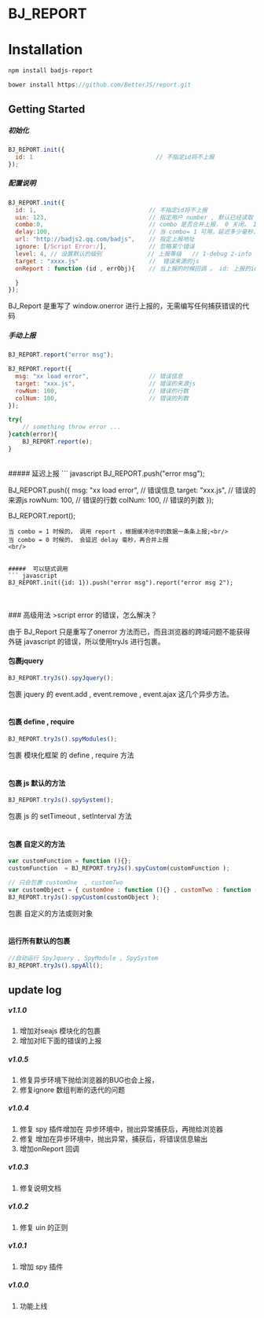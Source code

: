 # BJ_REPORT

# Installation
``` javascript
npm install badjs-report
```
``` javascript
bower install https://github.com/BetterJS/report.git
```



## Getting Started
##### 初始化
``` javascript
BJ_REPORT.init({
  id: 1                                   // 不指定id将不上报
});
```
##### 配置说明
``` javascript
BJ_REPORT.init({
  id: 1,                                // 不指定id将不上报
  uin: 123,                             // 指定用户 number , 默认已经读取 qq uin
  combo:0,								// combo 是否合并上报， 0 关闭， 1 启动（默认）
  delay:100, 							// 当 combo= 1 可用，延迟多少毫秒，合并缓冲区中的上报
  url: "http://badjs2.qq.com/badjs",    // 指定上报地址
  ignore: [/Script Error:/],            // 忽略某个错误
  level: 4, // 设置默认的级别             // 上报等级   // 1-debug 2-info 4-error 
  target : "xxxx.js"                    //  错误来源的js
  onReport : function (id , errObj){    // 当上报的时候回调 。 id: 上报的id , errObj : 错误的对象

  }
});
```
BJ_Report 是重写了 window.onerror 进行上报的，无需编写任何捕获错误的代码
<br/>
#####  手动上报
``` javascript
BJ_REPORT.report("error msg");

BJ_REPORT.report({
  msg: "xx load error",                 // 错误信息
  target: "xxx.js",                     // 错误的来源js
  rowNum: 100,                          // 错误的行数
  colNum: 100,                          // 错误的列数
});

try{
    // something throw error ...
}catch(error){
    BJ_REPORT.report(e);
}
```
<br/>
#####  延迟上报
``` javascript
BJ_REPORT.push("error msg");

BJ_REPORT.push({
  msg: "xx load error",                 // 错误信息
  target: "xxx.js",                     // 错误的来源js
  rowNum: 100,                          // 错误的行数
  colNum: 100,                          // 错误的列数
});

BJ_REPORT.report();

```
当 combo = 1 时候的， 调用 report ，根据缓冲池中的数据一条条上报;<br/>
当 combo = 0 时候的， 会延迟 delay 毫秒，再合并上报
<br/>


#####  可以链式调用
``` javascript
BJ_REPORT.init({id: 1}).push("error msg").report("error msg 2");
```
<br/>
<br/>
### 高级用法
>script error  的错误，怎么解决？

由于 BJ_Report 只是重写了onerror 方法而已，而且浏览器的跨域问题不能获得外链 javascript 的错误，所以使用tryJs  进行包裹。
#### 包裹jquery
``` javascript
BJ_REPORT.tryJs().spyJquery();
```
包裹 jquery 的 event.add , event.remove , event.ajax 这几个异步方法。
<br/>
<br/>
#### 包裹 define , require
``` javascript
BJ_REPORT.tryJs().spyModules();
```
包裹 模块化框架 的 define , require 方法
<br/>
<br/>
#### 包裹  js 默认的方法
``` javascript
BJ_REPORT.tryJs().spySystem();
```
包裹 js 的 setTimeout , setInterval 方法
<br/>
<br/>
#### 包裹 自定义的方法
``` javascript
var customFunction = function (){};
customFunction  = BJ_REPORT.tryJs().spyCustom(customFunction );

// 只会包裹 customOne  , customTwo
var customObject = { customOne : function (){} , customTwo : function (){} , customVar : 1}
BJ_REPORT.tryJs().spyCustom(customObject );
```
包裹 自定义的方法或则对象
<br/>
<br/>
#### 运行所有默认的包裹
``` javascript
//自动运行 SpyJquery , SpyModule , SpySystem
BJ_REPORT.tryJs().spyAll();
```


## update log
##### v1.1.0
1. 增加对seajs 模块化的包裹
2. 增加对IE下面的错误的上报

##### v1.0.5
1. 修复异步环境下抛给浏览器的BUG也会上报，
2. 修复ignore 数组判断的迭代的问题

##### v1.0.4
1. 修复 spy 插件增加在 异步环境中，抛出异常捕获后，再抛给浏览器
2. 修复 增加在异步环境中，抛出异常，捕获后，将错误信息输出
3. 增加onReport 回调

##### v1.0.3
1. 修复说明文档

##### v1.0.2
1. 修复 uin 的正则

##### v1.0.1
1. 增加 spy 插件

##### v1.0.0
1. 功能上线




